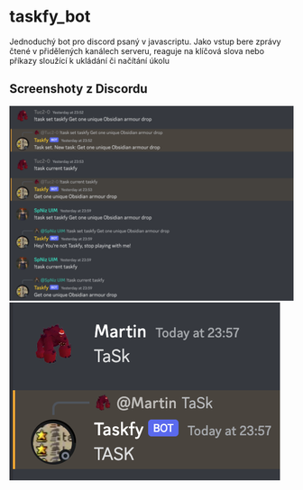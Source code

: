 # taskfy_bot

Jednoduchý bot pro discord psaný v javascriptu. Jako vstup bere zprávy čtené v přidělených kanálech serveru,
reaguje na klíčová slova nebo příkazy sloužící k ukládání či načítání úkolu

## Screenshoty z Discordu
![alt text](https://github.com/MartinOpa/taskfy_bot/blob/main/ukazka2.png?raw=true)
![alt text](https://github.com/MartinOpa/taskfy_bot/blob/main/ukazka1.png?raw=true)
